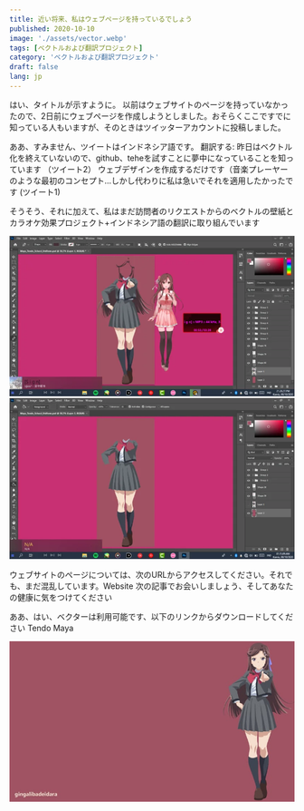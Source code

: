 ```yaml
---
title: 近い将来、私はウェブページを持っているでしょう
published: 2020-10-10
image: './assets/vector.webp'
tags: [ベクトルおよび翻訳プロジェクト]
category: 'ベクトルおよび翻訳プロジェクト'
draft: false 
lang: jp
---
```


はい、タイトルが示すように。 以前はウェブサイトのページを持っていなかったので、2日前にウェブページを作成しようとしました。おそらくここですでに知っている人もいますが、そのときはツイッターアカウントに投稿しました。

ああ、すみません、ツイートはインドネシア語です。
翻訳する: 昨日はベクトル化を終えていないので、github、teheを試すことに夢中になっていることを知っています （ツイート2）
ウェブデザインを作成するだけです（音楽プレーヤーのような最初のコンセプト...しかし代わりに私は急いでそれを適用したかったです (ツイート1)

そうそう、それに加えて、私はまだ訪問者のリクエストからのベクトルの壁紙とカラオケ効果プロジェクト+インドネシア語の翻訳に取り組んでいます

![IMAGE](./assets/Starira-vector.webp)
![image](./assets/vector.webp)

ウェブサイトのページについては、次のURLからアクセスしてください。それでも、まだ混乱しています。Website
次の記事でお会いしましょう、そしてあなたの健康に気をつけてください

ああ、はい、ベクターは利用可能です、以下のリンクからダウンロードしてください
Tendo Maya

![maya](./assets/maya.jpg)
